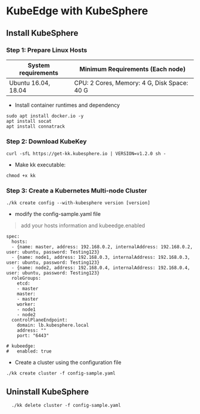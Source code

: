# KubeEdge with KubeSphere
## Install KubeSphere
### Step 1: Prepare Linux Hosts

System requirements | Minimum Requirements (Each node)
--- | --- |
Ubuntu 16.04, 18.04 | CPU: 2 Cores, Memory: 4 G, Disk Space: 40 G |

* Install container runtimes and dependency
```
sudo apt install docker.io -y
apt install socat
apt install connatrack
```

### Step 2: Download KubeKey
```
curl -sfL https://get-kk.kubesphere.io | VERSION=v1.2.0 sh -
```
* Make kk executable:
```
chmod +x kk
```

### Step 3: Create a Kubernetes Multi-node Cluster
```
./kk create config --with-kubesphere version [version]
```
* modify the config-sample.yaml file
> add your hosts information and kubeedge.enabled
```
spec:
  hosts:
  - {name: master, address: 192.168.0.2, internalAddress: 192.168.0.2, user: ubuntu, password: Testing123}
  - {name: node1, address: 192.168.0.3, internalAddress: 192.168.0.3, user: ubuntu, password: Testing123}
  - {name: node2, address: 192.168.0.4, internalAddress: 192.168.0.4, user: ubuntu, password: Testing123}
  roleGroups:
    etcd:
    - master
    master:
    - master
    worker:
    - node1
    - node2
  controlPlaneEndpoint:
    domain: lb.kubesphere.local
    address: ""
    port: "6443"
    
# kubeedge:
#   enabled: true
```
* Create a cluster using the configuration file
```
./kk create cluster -f config-sample.yaml
```

## Uninstall KubeSphere
```
  ./kk delete cluster -f config-sample.yaml
```
